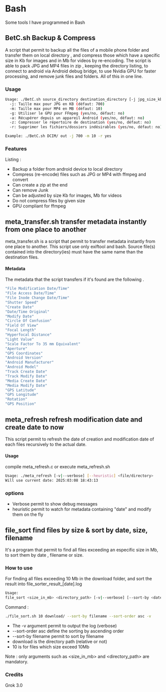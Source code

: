 # Bash
Some tools I have programmed in Bash

## BetC.sh Backup & Compress
A script that permit to backup all the files of a mobile phone folder and transfer them on local directory , and compress those which have a specific size in Kb for images and in Mb for videos by re-encoding. The script is able to pack JPG and MP4 files in  zip , keeping the directory listing, to connect to android via Android debug bridge, to use Nvidia GPU for faster processing, and remove junk files and folders. All of this in one line.

### Usage
```sh
Usage: ./BetC.sh source_directory destination_directory [-j jpg_size_kb] [-m mp4_size_mb] [-g yes|no] [-a yes|no] [-z yes|no] [-r yes|no]
  -j: Taille max pour JPG en KB (défaut: 700)
  -m: Taille max pour MP4 en MB (défaut: 10)
  -g: Utiliser le GPU pour FFmpeg (yes/no, défaut: no)
  -a: Récupérer depuis un appareil Android (yes/no, défaut: no)
  -z: Compresser le répertoire de destination (yes/no, défaut: no)
  -r: Supprimer les fichiers/dossiers indésirables (yes/no, défaut: no)

Example: ./BetC.sh DCIM/ out -j 700 -m 10 -r yes
```
### Features
Listing :
* Backup a folder from android device to local directory 
* Compress (re-encode) files such as JPG or MP4 with ffmpeg and convert
* Can create a zip at the end
* Can remove Junk
* Can be adjusted by size Kb for images, Mb for videos
* Do not compress files by given size
* GPU compliant for ffmpeg

## meta_transfer.sh transfer metadata instantly from one place to another
meta_transfer.sh is a script that permit to transfer metadata instantly from one place to another. This script use only exiftool and bash. Source file(s) contained into the directory(ies) must have the same name than the destination files.

#### Metadata 
The metadata that the script transfers if it's found are the following .
```sh
"File Modification Date/Time"
"File Access Date/Time"           
"File Inode Change Date/Time"
"Shutter Speed"
"Create Date"
"Date/Time Original"
"Modify Date"
"Circle Of Confusion"
"Field Of View"
"Focal Length"
"Hyperfocal Distance"
"Light Value"
"Scale Factor To 35 mm Equivalent"
"Aperture"
"GPS Coordinates"
"Android Version"
"Android Manufacturer"
"Android Model"
"Track Create Date"
"Track Modify Date"
"Media Create Date"
"Media Modify Date" 
"GPS Latitude"
"GPS Longitude"
"Rotation"
"GPS Position"
```
## meta_refresh refresh modification date and create date to now
This script permit to refresh the date of creation and modification date of each files recursively to the actual date.

#### Usage 
compile meta_refresh.c or execute meta_refresh.sh
```sh
Usage: ./meta_refresh [-v|--verbose] [--heuristic] <file/directory>
Will use current date: 2025:03:08 18:43:13
```

### options
* Verbose permit to show debug messages
* heuristic permit to watch for metadata containing "date" and modify them on the fly

## file_sort find files by size & sort by date, size, filename
It's a program that permit to find all files exceeding an especific size in Mb, to sort them by date , filename or size.
### How to use
For finding all files exceeding 10 Mb in the download folder, and sort the result into file_sorter_result_[date].log
```sh
Usage:
file_sort <size_in_mb> <directory_path> [-v|--verbose] [--sort-by <date|filename|size>] [--sort-order <asc|desc>]
```
Command : 
```sh
./file_sort.sh 10 download/ --sort-by filename --sort-order asc -v
```
* The -v argument permit to output the log (verbose)
* --sort-order asc define the sorting by ascending order
* --sort-by filename permit to sort by filename
* download is the directory path (relative or not)
* 10 is for files which size exceed 10Mb

Note : only arguments such as  <size_in_mb> and <directory_path> are mandatory.

### Credits 
Grok 3.0

